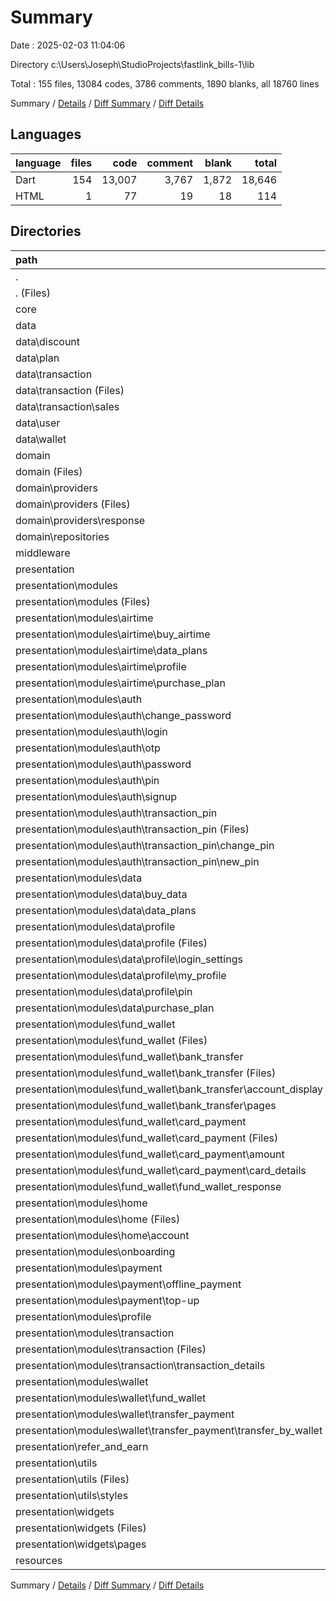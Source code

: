 # Summary

Date : 2025-02-03 11:04:06

Directory c:\\Users\\Joseph\\StudioProjects\\fastlink_bills-1\\lib

Total : 155 files,  13084 codes, 3786 comments, 1890 blanks, all 18760 lines

Summary / [Details](details.md) / [Diff Summary](diff.md) / [Diff Details](diff-details.md)

## Languages
| language | files | code | comment | blank | total |
| :--- | ---: | ---: | ---: | ---: | ---: |
| Dart | 154 | 13,007 | 3,767 | 1,872 | 18,646 |
| HTML | 1 | 77 | 19 | 18 | 114 |

## Directories
| path | files | code | comment | blank | total |
| :--- | ---: | ---: | ---: | ---: | ---: |
| . | 155 | 13,084 | 3,786 | 1,890 | 18,760 |
| . (Files) | 2 | 67 | 156 | 28 | 251 |
| core | 3 | 575 | 160 | 94 | 829 |
| data | 12 | 779 | 91 | 136 | 1,006 |
| data\\discount | 2 | 93 | 8 | 21 | 122 |
| data\\plan | 2 | 120 | 6 | 22 | 148 |
| data\\transaction | 4 | 184 | 37 | 33 | 254 |
| data\\transaction (Files) | 2 | 144 | 23 | 21 | 188 |
| data\\transaction\\sales | 2 | 40 | 14 | 12 | 66 |
| data\\user | 2 | 264 | 17 | 38 | 319 |
| data\\wallet | 2 | 118 | 23 | 22 | 163 |
| domain | 8 | 886 | 873 | 359 | 2,118 |
| domain (Files) | 1 | 51 | 3 | 22 | 76 |
| domain\\providers | 5 | 656 | 444 | 161 | 1,261 |
| domain\\providers (Files) | 3 | 618 | 438 | 148 | 1,204 |
| domain\\providers\\response | 2 | 38 | 6 | 13 | 57 |
| domain\\repositories | 2 | 179 | 426 | 176 | 781 |
| middleware | 1 | 51 | 10 | 9 | 70 |
| presentation | 127 | 10,438 | 2,432 | 1,191 | 14,061 |
| presentation\\modules | 85 | 7,836 | 1,984 | 811 | 10,631 |
| presentation\\modules (Files) | 1 | 16 | 0 | 4 | 20 |
| presentation\\modules\\airtime | 8 | 732 | 83 | 75 | 890 |
| presentation\\modules\\airtime\\buy_airtime | 2 | 155 | 16 | 17 | 188 |
| presentation\\modules\\airtime\\data_plans | 2 | 121 | 0 | 11 | 132 |
| presentation\\modules\\airtime\\profile | 2 | 190 | 49 | 27 | 266 |
| presentation\\modules\\airtime\\purchase_plan | 2 | 266 | 18 | 20 | 304 |
| presentation\\modules\\auth | 24 | 1,369 | 769 | 215 | 2,353 |
| presentation\\modules\\auth\\change_password | 2 | 133 | 2 | 20 | 155 |
| presentation\\modules\\auth\\login | 2 | 207 | 16 | 23 | 246 |
| presentation\\modules\\auth\\otp | 2 | 30 | 130 | 18 | 178 |
| presentation\\modules\\auth\\password | 5 | 362 | 99 | 55 | 516 |
| presentation\\modules\\auth\\pin | 4 | 0 | 287 | 0 | 287 |
| presentation\\modules\\auth\\signup | 2 | 193 | 70 | 17 | 280 |
| presentation\\modules\\auth\\transaction_pin | 7 | 444 | 165 | 82 | 691 |
| presentation\\modules\\auth\\transaction_pin (Files) | 1 | 49 | 4 | 5 | 58 |
| presentation\\modules\\auth\\transaction_pin\\change_pin | 4 | 235 | 79 | 39 | 353 |
| presentation\\modules\\auth\\transaction_pin\\new_pin | 2 | 160 | 82 | 38 | 280 |
| presentation\\modules\\data | 14 | 1,575 | 122 | 121 | 1,818 |
| presentation\\modules\\data\\buy_data | 3 | 575 | 4 | 28 | 607 |
| presentation\\modules\\data\\data_plans | 2 | 121 | 0 | 11 | 132 |
| presentation\\modules\\data\\profile | 7 | 613 | 100 | 62 | 775 |
| presentation\\modules\\data\\profile (Files) | 2 | 243 | 42 | 20 | 305 |
| presentation\\modules\\data\\profile\\login_settings | 2 | 90 | 1 | 10 | 101 |
| presentation\\modules\\data\\profile\\my_profile | 2 | 192 | 56 | 24 | 272 |
| presentation\\modules\\data\\profile\\pin | 1 | 88 | 1 | 8 | 97 |
| presentation\\modules\\data\\purchase_plan | 2 | 266 | 18 | 20 | 304 |
| presentation\\modules\\fund_wallet | 16 | 1,860 | 193 | 161 | 2,214 |
| presentation\\modules\\fund_wallet (Files) | 2 | 944 | 83 | 86 | 1,113 |
| presentation\\modules\\fund_wallet\\bank_transfer | 6 | 404 | 57 | 35 | 496 |
| presentation\\modules\\fund_wallet\\bank_transfer (Files) | 2 | 103 | 12 | 15 | 130 |
| presentation\\modules\\fund_wallet\\bank_transfer\\account_display | 2 | 158 | 42 | 10 | 210 |
| presentation\\modules\\fund_wallet\\bank_transfer\\pages | 2 | 143 | 3 | 10 | 156 |
| presentation\\modules\\fund_wallet\\card_payment | 6 | 464 | 48 | 36 | 548 |
| presentation\\modules\\fund_wallet\\card_payment (Files) | 2 | 197 | 24 | 24 | 245 |
| presentation\\modules\\fund_wallet\\card_payment\\amount | 2 | 180 | 7 | 9 | 196 |
| presentation\\modules\\fund_wallet\\card_payment\\card_details | 2 | 87 | 17 | 3 | 107 |
| presentation\\modules\\fund_wallet\\fund_wallet_response | 2 | 48 | 5 | 4 | 57 |
| presentation\\modules\\home | 7 | 716 | 647 | 121 | 1,484 |
| presentation\\modules\\home (Files) | 5 | 581 | 608 | 107 | 1,296 |
| presentation\\modules\\home\\account | 2 | 135 | 39 | 14 | 188 |
| presentation\\modules\\onboarding | 2 | 230 | 71 | 18 | 319 |
| presentation\\modules\\payment | 5 | 206 | 43 | 32 | 281 |
| presentation\\modules\\payment\\offline_payment | 3 | 142 | 11 | 17 | 170 |
| presentation\\modules\\payment\\top-up | 2 | 64 | 32 | 15 | 111 |
| presentation\\modules\\profile | 2 | 101 | 6 | 13 | 120 |
| presentation\\modules\\transaction | 4 | 179 | 4 | 20 | 203 |
| presentation\\modules\\transaction (Files) | 2 | 51 | 0 | 9 | 60 |
| presentation\\modules\\transaction\\transaction_details | 2 | 128 | 4 | 11 | 143 |
| presentation\\modules\\wallet | 2 | 852 | 46 | 31 | 929 |
| presentation\\modules\\wallet\\fund_wallet | 1 | 679 | 3 | 20 | 702 |
| presentation\\modules\\wallet\\transfer_payment | 1 | 173 | 43 | 11 | 227 |
| presentation\\modules\\wallet\\transfer_payment\\transfer_by_wallet | 1 | 173 | 43 | 11 | 227 |
| presentation\\refer_and_earn | 2 | 234 | 7 | 20 | 261 |
| presentation\\utils | 13 | 889 | 80 | 200 | 1,169 |
| presentation\\utils (Files) | 9 | 690 | 68 | 147 | 905 |
| presentation\\utils\\styles | 4 | 199 | 12 | 53 | 264 |
| presentation\\widgets | 27 | 1,479 | 361 | 160 | 2,000 |
| presentation\\widgets (Files) | 23 | 1,300 | 359 | 141 | 1,800 |
| presentation\\widgets\\pages | 4 | 179 | 2 | 19 | 200 |
| resources | 2 | 288 | 64 | 73 | 425 |

Summary / [Details](details.md) / [Diff Summary](diff.md) / [Diff Details](diff-details.md)
